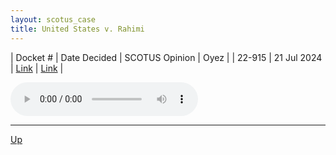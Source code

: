 ```yaml
---
layout: scotus_case
title: United States v. Rahimi
---
```


| Docket # | Date Decided | SCOTUS Opinion | Oyez |
| 22-915 | 21 Jul 2024 | [Link](https://www.supremecourt.gov/opinions/23pdf/602us1r43_p860.pdf) | [Link](https://www.oyez.org/cases/2023/22-915) |

<audio controls>
   <source src='./resources/22-915.mp3' type='audio/mpeg'>
</audio>

<object data='./resources/22-915.pdf' type='application/pdf'></object>

---

[Up](./README.md)